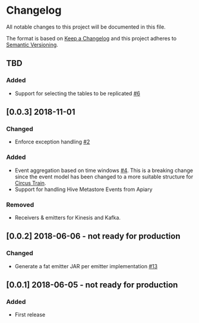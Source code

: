 # Changelog
All notable changes to this project will be documented in this file.

The format is based on [Keep a Changelog](http://keepachangelog.com/en/1.0.0/) and this project adheres to [Semantic Versioning](http://semver.org/spec/v2.0.0.html).

## TBD
### Added
* Support for selecting the tables to be replicated [#6](https://github.com/HotelsDotCom/shunting-yard/issues/6)

## [0.0.3] 2018-11-01
### Changed
* Enforce exception handling [#2](https://github.com/HotelsDotCom/shunting-yard/issues/2)

### Added
* Event aggregation based on time windows [#4](https://github.com/HotelsDotCom/shunting-yard/issues/4). This is a breaking change since the event model has been changed to a more suitable structure for [Circus Train](https://github.com/HotelsDotCom/circus-train).
* Support for handling Hive Metastore Events from Apiary

### Removed
* Receivers & emitters for Kinesis and Kafka.

## [0.0.2] 2018-06-06 - not ready for production
### Changed
* Generate a fat emitter JAR per emitter implementation [#13](https://github.com/HotelsDotCom/shunting-yard/issues/13)

## [0.0.1] 2018-06-05 - not ready for production
### Added
* First release
